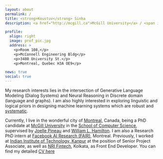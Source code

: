 ```yaml
---
layout: about
permalink: /
title: <strong>Koustuv</strong> Sinha
description: <a href="http://mcgill.ca">McGill University</a> / <span id="desc_display"><a href="https://mila.quebec">Montreal Institute of Learning Algorithms</a></span><span id="desc_hidden"><a href="http://rl.cs.mcgill.ca/">Reasoning & Learning Lab</a></span>.

profile:
  align: right
  image: prof_pic.jpg
  address: >
    <p>Room 108,</p>
    <p>McConnell Engineering Bldg</p>
    <p>3480 University St.</p>
    <p>Montreal, Quebec H3A OE9</p>

news: true
social: true
---
```


My research interests lies in the intersection of Generative Language Modeling (Dialog Systems) and Neural Reasoning in Discrete domain (language and graphs). I am also highly interested in exploring linguistic and logical priors in designing machine learning systems which are robust and [systematic](https://slideslive.com/38922304/from-system-1-deep-learning-to-system-2-deep-learning).

Currently, I live in the wonderful city of [Montreal](https://www.lonelyplanet.com/canada/montreal), Canada, being a PhD candidate at [McGill University](http://mcgill.ca/) in the [School of Computer Science](http://cs.mcgill.ca), supervised by [Joelle Pineau](https://www.cs.mcgill.ca/~jpineau/) and [William L. Hamilton](https://www.cs.mcgill.ca/~wlh/). I am also a Research PhD intern at [Facebook AI Research (FAIR)](https://research.fb.com/), Montreal. Previously, I worked at [Indian Institute of Technology, Kanpur](http://iitk.ac.in) at the position of Senior Project Associate, as well as [NRI Fintech](http://www.nrifintech.com/), Kolkata, as Front End Developer. You can find my detailed [CV here](assets/files/cv.pdf)
